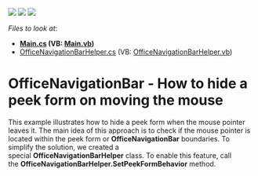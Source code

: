 <!-- default badges list -->
![](https://img.shields.io/endpoint?url=https://codecentral.devexpress.com/api/v1/VersionRange/128617875/15.1.7%2B)
[![](https://img.shields.io/badge/Open_in_DevExpress_Support_Center-FF7200?style=flat-square&logo=DevExpress&logoColor=white)](https://supportcenter.devexpress.com/ticket/details/T304846)
[![](https://img.shields.io/badge/📖_How_to_use_DevExpress_Examples-e9f6fc?style=flat-square)](https://docs.devexpress.com/GeneralInformation/403183)
<!-- default badges end -->
<!-- default file list -->
*Files to look at*:

* **[Main.cs](./CS/WindowsApplication3/Main.cs) (VB: [Main.vb](./VB/WindowsApplication3/Main.vb))**
* [OfficeNavigationBarHelper.cs](./CS/WindowsApplication3/OfficeNavigationBarHelper.cs) (VB: [OfficeNavigationBarHelper.vb](./VB/WindowsApplication3/OfficeNavigationBarHelper.vb))
<!-- default file list end -->
# OfficeNavigationBar - How to hide a peek form on moving the mouse


<p>This example illustrates how to hide a peek form when the mouse pointer leaves it. The main idea of this approach is to check if the mouse pointer is located within the peek form or <strong>OfficeNavigationBar</strong> boundaries. To simplify the solution, we created a special <strong>OfficeNavigationBarHelper</strong> class. To enable this feature, call the <strong>OfficeNavigationBarHelper.SetPeekFormBehavior</strong> method. </p>

<br/>


